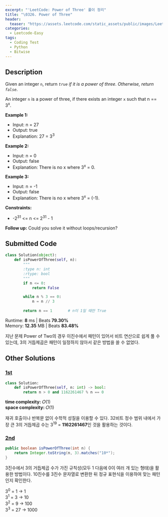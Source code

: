 ```yaml
---
excerpt: "'LeetCode: Power of Three' 풀이 정리"
title: "\0326. Power of Three"
header:
  teaser: "https://assets.leetcode.com/static_assets/public/images/LeetCode_Sharing.png"
categories:
  - Leetcode-Easy
tags:
  - Coding Test
  - Python
  - Bitwise
---
```


## <i class="fa-solid fa-file-lines"></i> Description

Given an integer `n`, return *`true` if it is a power of three. Otherwise, return `false`*.

An integer `n` is a power of three, if there exists an integer `x` such that n == 3<sup>x</sup>.

**Example 1:**

- Input: n = 27
- Output: true
- Explanation: 27 = 3<sup>3</sup>

**Example 2:**

- Input: n = 0
- Output: false
- Explanation: There is no x where 3<sup>x</sup> = 0.

**Example 3:**

- Input: n = -1
- Output: false
- Explanation: There is no x where 3<sup>x</sup> = (-1).

**Constraints:**

- -2<sup>31</sup> <= n <= 2<sup>31</sup> - 1

**Follow up:** Could you solve it without loops/recursion?

## <i class="fa-solid fa-cloud-arrow-up"></i> Submitted Code

```python
class Solution(object):
    def isPowerOfThree(self, n):
        """
        :type n: int
        :rtype: bool
        """
        if n <= 0:
            return False

        while n % 3 == 0:
            n = n // 3
            
        return n == 1       # n이 1일 때만 True
```
<i class="fa-solid fa-clock"></i> Runtime: **8** ms \| Beats **79.30%**    
<i class="fa-solid fa-memory"></i> Memory: **12.35** MB \| Beats **83.48%**

지난 문제 Power of Two의 경우 이진수에서 패턴이 있어서 비트 연산으로 쉽게 풀 수 있는데, 3의 거듭제곱은 패턴이 일정하지 않아서 같은 방법을 쓸 수 없었다.

## <i class="fa-solid fa-flask"></i> Other Solutions

### <a href="https://leetcode.com/problems/power-of-three/solutions/6053168/0-ms-runtime-beats-100-user-confirm-step-vxgx/" target="_blank">1st</a>

```python
class Solution:
    def isPowerOfThree(self, n: int) -> bool:
        return n > 0 and 1162261467 % n == 0
```
<i class="fa-solid fa-clock"></i> **time complexity:** 𝑂(1)    
<i class="fa-solid fa-memory"></i> **space complexity:** 𝑂(1)           

재귀 호출이나 반복문 없이 수학적 성질을 이용할 수 있다. 32비트 정수 범위 내에서 가장 큰 3의 거듭제곱 수는 3<sup>19</sup> = **1162261467**인 것을 활용하는 것이다.

### <a href="https://leetcode.com/problems/power-of-three/solutions/77876/a-summary-of-all-solutions-new-method-included-at-15-30pm-jan-8th/" target="_blank">2nd</a>

```java
public boolean isPowerOfThree(int n) {
    return Integer.toString(n, 3).matches("10*");
}
```
3진수에서 3의 거듭제곱 수가 가진 규칙성(모두 1 다음에 0이 여러 개 있는 형태)을 활용한 방법이다. 10진수를 3진수 문자열로 변환한 뒤 정규 표현식을 이용하여 맞는 패턴인지 확인한다.

3<sup>0</sup> =  1 →    1   
3<sup>1</sup> =  3 →   10   
3<sup>2</sup> =  9 →  100   
3<sup>3</sup> = 27 → 1000